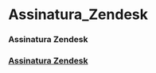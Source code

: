 # Assinatura\_Zendesk

### Assinatura Zendesk

### [Assinatura Zendesk](https://docs.google.com/document/d/15S9zicUMA51Ql_rvJSQmKMTRI_uDfsl2ANZrJHbKRKE/edit)
